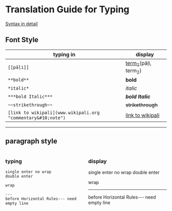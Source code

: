 # Translation Guide for **Typing**
[Syntax in detail](https://www.markdownguide.org/basic-syntax/)
## Font Style

|typing in|display|
|-|-|
|`[[pāḷi]]`|[term<sub>1</sub>]()(pāḷi, term<sub>2</sub>)|
|`**bold**`|**bold**|
|`*italic*`|*italic*|
|`***bold Italic***`|***bold Italic***|
|`~~strikethrough~~`|~~strikethrough~~|
|`[link to wikipali](www.wikipali.org "commentary&#10;note")`|[link to wikipali](www.wikipali.org "commentary&#10;note")|
---
## paragraph style

<div style="display:flex;">

<div style="flex:1;margin-right:1em;">

### **typing**
```
single enter no wrap
double enter 

wrap

---
before Horizontal Rules--- need empty line
```
</div>
<div style="flex:1;">

### **display**

single enter no wrap
double enter 

wrap

---
before Horizontal Rules--- need empty line
</div></div>
